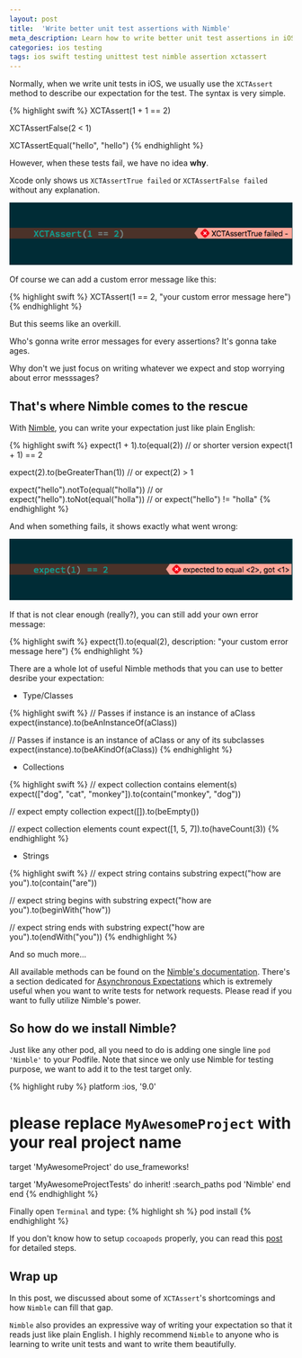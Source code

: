 ```yaml
---
layout: post
title:  'Write better unit test assertions with Nimble'
meta_description: Learn how to write better unit test assertions in iOS with the help of Nimble
categories: ios testing
tags: ios swift testing unittest test nimble assertion xctassert
---
```


Normally, when we write unit tests in iOS, we usually use the `XCTAssert` method to describe our expectation for the test. The syntax is very simple.

{% highlight swift %}
XCTAssert(1 + 1 == 2)

XCTAssertFalse(2 < 1)

XCTAssertEqual("hello", "hello")
{% endhighlight %}

However, when these tests fail, we have no idea **why**.

Xcode only shows us `XCTAssertTrue failed` or `XCTAssertFalse failed` without any explanation.

![](/images/write-better-unit-test-assertions-with-nimble/xctassert-fail.png)

Of course we can add a custom error message like this:

{% highlight swift %}
XCTAssert(1 == 2, "your custom error message here")
{% endhighlight %}

But this seems like an overkill.

Who's gonna write error messages for every assertions? It's gonna take ages.

Why don't we just focus on writing whatever we expect and stop worrying about error messsages?

## That's where Nimble comes to the rescue

With [Nimble](https://github.com/Quick/Nimble), you can write your expectation just like plain English:

{% highlight swift %}
expect(1 + 1).to(equal(2))
// or shorter version
expect(1 + 1) == 2

expect(2).to(beGreaterThan(1))
// or
expect(2) > 1

expect("hello").notTo(equal("holla"))
// or
expect("hello").toNot(equal("holla"))
// or
expect("hello") != "holla"
{% endhighlight %}

And when something fails, it shows exactly what went wrong:

![](/images/write-better-unit-test-assertions-with-nimble/nimble-fail.png)

If that is not clear enough (really?), you can still add your own error message:

{% highlight swift %}
expect(1).to(equal(2), description: "your custom error message here")
{% endhighlight %}

There are a whole lot of useful Nimble methods that you can use to better desribe your expectation:

* Type/Classes

{% highlight swift %}
// Passes if instance is an instance of aClass
expect(instance).to(beAnInstanceOf(aClass))

// Passes if instance is an instance of aClass or any of its subclasses
expect(instance).to(beAKindOf(aClass))
{% endhighlight %}

* Collections

{% highlight swift %}
// expect collection contains element(s)
expect(["dog", "cat", "monkey"]).to(contain("monkey", "dog"))

// expect empty collection
expect([]).to(beEmpty())

// expect collection elements count
expect([1, 5, 7]).to(haveCount(3))
{% endhighlight %}

* Strings

{% highlight swift %}
// expect string contains substring
expect("how are you").to(contain("are"))

// expect string begins with substring
expect("how are you").to(beginWith("how"))

// expect string ends with substring
expect("how are you").to(endWith("you"))
{% endhighlight %}

And so much more...

All available methods can be found on the [Nimble's documentation](https://github.com/Quick/Nimble). There's a section dedicated for [Asynchronous Expectations](https://github.com/Quick/Nimble#asynchronous-expectations) which is extremely useful when you want to write tests for network requests. Please read if you want to fully utilize Nimble's power.

## So how do we install Nimble?

Just like any other pod, all you need to do is adding one single line `pod 'Nimble'` to your Podfile. Note that since we only use Nimble for testing purpose, we want to add it to the test target only.


{% highlight ruby %}
platform :ios, '9.0'

# please replace `MyAwesomeProject` with your real project name
target 'MyAwesomeProject' do
  use_frameworks!

  target 'MyAwesomeProjectTests' do
    inherit! :search_paths
    pod 'Nimble'
  end
end
{% endhighlight %}

Finally open `Terminal` and type:
{% highlight sh %}
pod install
{% endhighlight %}

If you don't know how to setup `cocoapods` properly, you can read this [post](/ios/testing/2016/07/24/how-to-setup-testing-for-new-ios-project/#step-2-setup-cocoapods) for detailed steps.

## Wrap up

In this post, we discussed about some of `XCTAssert`'s shortcomings and how `Nimble` can fill that gap.

`Nimble` also provides an expressive way of writing your expectation so that it reads just like plain English. I highly recommend `Nimble` to anyone who is learning to write unit tests and want to write them beautifully.
